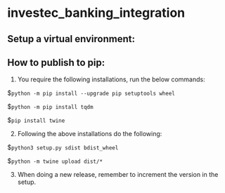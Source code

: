 # investec_banking_integration

## Setup a virtual environment:

## How to publish to pip:
1. You require the following installations, run the below commands:

$`python -m pip install --upgrade pip setuptools wheel`

$`python -m pip install tqdm`

$`pip install twine`

2. Following the above installations do the following:

$`python3 setup.py sdist bdist_wheel`

$`python -m twine upload dist/*`

3. When doing a new release, remember to increment the version in the setup.